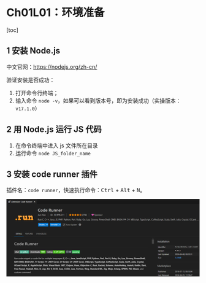 # Ch01L01：环境准备

[toc]



## 1 安装 Node.js

中文官网：https://nodejs.org/zh-cn/

验证安装是否成功：

1. 打开命令行终端；
2. 输入命令 `node -v`，如果可以看到版本号，即为安装成功（实操版本：`v17.1.0`）



## 2 用 Node.js 运行 JS 代码

1. 在命令终端中进入 js 文件所在目录
2. 运行命令 `node JS_folder_name`



## 3 安装 code runner 插件

插件名：`code runner`，快速执行命令：<kbd>Ctrl</kbd> + <kbd>Alt</kbd> + <kbd>N</kbd>。

![](../assets/1.1.png)